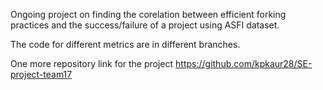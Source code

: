 Ongoing project on finding the corelation between efficient forking practices and the success/failure of a project using ASFI dataset. 

The code for different metrics are in different branches. 

One more repository link for the project https://github.com/kpkaur28/SE-project-team17
